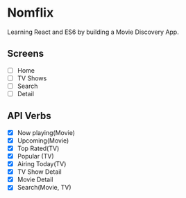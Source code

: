 # Nomflix

Learning React and ES6 by building a Movie Discovery App.

## Screens

- [ ] Home
- [ ] TV Shows
- [ ] Search
- [ ] Detail

## API Verbs

- [x] Now playing(Movie)
- [x] Upcoming(Movie)
- [x] Top Rated(TV)
- [x] Popular (TV)
- [x] Airing Today(TV)
- [x] TV Show Detail
- [x] Movie Detail
- [x] Search(Movie, TV)
